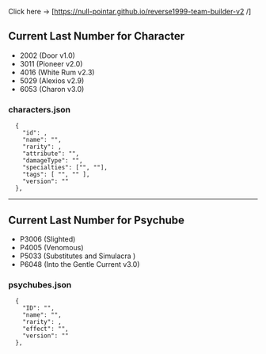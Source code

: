 

Click here -> [https://null-pointar.github.io/reverse1999-team-builder-v2
/]


## Current Last Number for Character
- 2002    (Door      v1.0)
- 3011    (Pioneer   v2.0)
- 4016    (White Rum v2.3)
- 5029    (Alexios   v2.9)
- 6053    (Charon    v3.0)


### characters.json
```
  {
    "id": ,
    "name": "",
    "rarity": ,
    "attribute": "",
    "damageType": "",
    "specialties": ["", ""],
    "tags": [ "", "" ],
    "version": ""
  },
```

---

## Current Last Number for Psychube

- P3006   (Slighted)
- P4005   (Venomous)
- P5033   (Substitutes and Simulacra )
- P6048   (Into the Gentle Current v3.0)



### psychubes.json
```
  {
    "ID": "",
    "name": "",
    "rarity": ,
    "effect": "",
    "version": ""
  },
```
